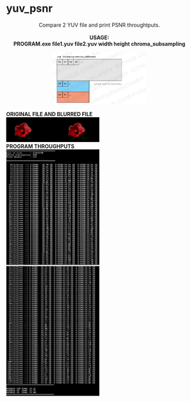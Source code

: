 # yuv_psnr
<p align="center">
Compare 2 YUV file and print PSNR throughtputs.
    <br><br><B>USAGE:<B><br>
    PROGRAM.exe   file1.yuv   file2.yuv   width      height     chroma_subsampling<br>
    </p>
 
<p align="center">
        
 
  <img width="50%" height="auto" src="/images/githubimage.jpg"/>
    
  <B>ORIGINAL FILE AND BLURRED FILE<B/>
  <BR/>
  <img width="50%" height="auto" src="/images/files_review.jpg"/>
  <BR/>
  <B>PROGRAM THROUGHPUTS<B/>
  <BR/>
  <img width="50%" height="auto" src="/images/1.jpg"/>
  <img width="50%" height="auto" src="/images/2.jpg"/>
  
</p>
